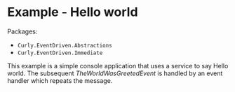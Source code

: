 ﻿
# Example - Hello world
Packages:
- `Curly.EventDriven.Abstractions`
- `Curly.EventDriven.Immediate`

This example is a simple console application that uses a service to say Hello world. The subsequent *TheWorldWasGreetedEvent* is handled by an event handler which repeats the message.